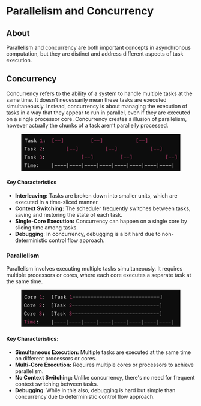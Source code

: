 # Parallelism and Concurrency

## About

Parallelism and concurrency are both important concepts in asynchronous computation, but they are distinct and address different aspects of task execution.

## **Concurrency**

Concurrency refers to the ability of a system to handle multiple tasks at the same time. It doesn't necessarily mean these tasks are executed simultaneously. Instead, concurrency is about managing the execution of tasks in a way that they appear to run in parallel, even if they are executed on a single processor core. Concurrency creates a illusion of parallelism, however actually the chunks of a task aren’t parallelly processed.

<figure><img src="../../../../.gitbook/assets/image.png" alt="" width="563"><figcaption></figcaption></figure>

#### **Key Characteristics**

* **Interleaving:** Tasks are broken down into smaller units, which are executed in a time-sliced manner.
* **Context Switching:** The scheduler frequently switches between tasks, saving and restoring the state of each task.
* **Single-Core Execution:** Concurrency can happen on a single core by slicing time among tasks.
* **Debugging**: In concurrency, debugging is a bit hard due to non-deterministic control flow approach.

### **Parallelism**

Parallelism involves executing multiple tasks simultaneously. It requires multiple processors or cores, where each core executes a separate task at the same time.

<figure><img src="../../../../.gitbook/assets/image (1).png" alt="" width="563"><figcaption></figcaption></figure>

#### **Key Characteristics:**

* **Simultaneous Execution:** Multiple tasks are executed at the same time on different processors or cores.
* **Multi-Core Execution:** Requires multiple cores or processors to achieve parallelism.
* **No Context Switching:** Unlike concurrency, there's no need for frequent context switching between tasks.
* **Debugging**: While in this also, debugging is hard but simple than concurrency due to deterministic control flow approach.







